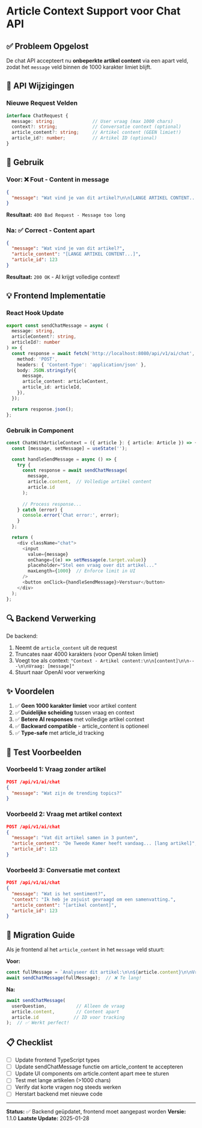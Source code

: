 # Article Context Support voor Chat API

## ✅ Probleem Opgelost

De chat API accepteert nu **onbeperkte artikel content** via een apart veld, zodat het `message` veld binnen de 1000 karakter limiet blijft.

## 📝 API Wijzigingen

### Nieuwe Request Velden

```typescript
interface ChatRequest {
  message: string;              // User vraag (max 1000 chars)
  context?: string;             // Conversatie context (optional)
  article_content?: string;     // Artikel content (GEEN limiet!)
  article_id?: number;          // Artikel ID (optional)
}
```

## 🎯 Gebruik

### Voor: ❌ Fout - Content in message
```json
{
  "message": "Wat vind je van dit artikel?\n\n[LANGE ARTIKEL CONTENT...]"
}
```
**Resultaat:** `400 Bad Request - Message too long`

### Na: ✅ Correct - Content apart
```json
{
  "message": "Wat vind je van dit artikel?",
  "article_content": "[LANGE ARTIKEL CONTENT...]",
  "article_id": 123
}
```
**Resultaat:** `200 OK` - AI krijgt volledige context!

## 💡 Frontend Implementatie

### React Hook Update

```typescript
export const sendChatMessage = async (
  message: string,
  articleContent?: string,
  articleId?: number
) => {
  const response = await fetch('http://localhost:8080/api/v1/ai/chat', {
    method: 'POST',
    headers: { 'Content-Type': 'application/json' },
    body: JSON.stringify({
      message,
      article_content: articleContent,
      article_id: articleId,
    }),
  });

  return response.json();
};
```

### Gebruik in Component

```typescript
const ChatWithArticleContext = ({ article }: { article: Article }) => {
  const [message, setMessage] = useState('');

  const handleSendMessage = async () => {
    try {
      const response = await sendChatMessage(
        message,
        article.content,  // Volledige artikel content
        article.id
      );
      
      // Process response...
    } catch (error) {
      console.error('Chat error:', error);
    }
  };

  return (
    <div className="chat">
      <input
        value={message}
        onChange={(e) => setMessage(e.target.value)}
        placeholder="Stel een vraag over dit artikel..."
        maxLength={1000}  // Enforce limit in UI
      />
      <button onClick={handleSendMessage}>Verstuur</button>
    </div>
  );
};
```

## 🔍 Backend Verwerking

De backend:
1. Neemt de `article_content` uit de request
2. Truncates naar 4000 karakters (voor OpenAI token limiet)
3. Voegt toe als context: `"Context - Artikel content:\n\n[content]\n\n---\n\nVraag: [message]"`
4. Stuurt naar OpenAI voor verwerking

## ✨ Voordelen

1. ✅ **Geen 1000 karakter limiet** voor artikel content
2. ✅ **Duidelijke scheiding** tussen vraag en context
3. ✅ **Betere AI responses** met volledige artikel context
4. ✅ **Backward compatible** - article_content is optioneel
5. ✅ **Type-safe** met article_id tracking

## 🧪 Test Voorbeelden

### Voorbeeld 1: Vraag zonder artikel
```json
POST /api/v1/ai/chat
{
  "message": "Wat zijn de trending topics?"
}
```

### Voorbeeld 2: Vraag met artikel context
```json
POST /api/v1/ai/chat
{
  "message": "Vat dit artikel samen in 3 punten",
  "article_content": "De Tweede Kamer heeft vandaag... [lang artikel]",
  "article_id": 123
}
```

### Voorbeeld 3: Conversatie met context
```json
POST /api/v1/ai/chat
{
  "message": "Wat is het sentiment?",
  "context": "Ik heb je zojuist gevraagd om een samenvatting.",
  "article_content": "[artikel content]",
  "article_id": 123
}
```

## 🔄 Migration Guide

Als je frontend al het `article_content` in het `message` veld stuurt:

**Voor:**
```typescript
const fullMessage = `Analyseer dit artikel:\n\n${article.content}\n\nVraag: ${userQuestion}`;
await sendChatMessage(fullMessage);  // ❌ Te lang!
```

**Na:**
```typescript
await sendChatMessage(
  userQuestion,           // Alleen de vraag
  article.content,        // Content apart
  article.id             // ID voor tracking
);  // ✅ Werkt perfect!
```

## 📋 Checklist

- [ ] Update frontend TypeScript types
- [ ] Update sendChatMessage functie om article_content te accepteren
- [ ] Update UI components om article.content apart mee te sturen
- [ ] Test met lange artikelen (>1000 chars)
- [ ] Verify dat korte vragen nog steeds werken
- [ ] Herstart backend met nieuwe code

---

**Status:** ✅ Backend geüpdatet, frontend moet aangepast worden
**Versie:** 1.1.0
**Laatste Update:** 2025-01-28